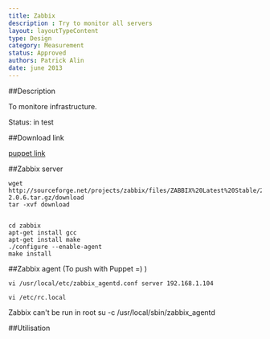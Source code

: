 ```yaml
---
title: Zabbix
description : Try to monitor all servers
layout: layoutTypeContent
type: Design
category: Measurement
status: Approved
authors: Patrick Alin
date: june 2013
---
```


##Description

To monitore infrastructure.

Status: in test

##Download link

 [puppet link](http://bit.ly/PE3_download)

##Zabbix server

    wget http://sourceforge.net/projects/zabbix/files/ZABBIX%20Latest%20Stable/2.0.6/zabbix-2.0.6.tar.gz/download
    tar -xvf download


    cd zabbix
    apt-get install gcc
    apt-get install make
    ./configure --enable-agent
    make install


##Zabbix agent (To push with Puppet =) )

    vi /usr/local/etc/zabbix_agentd.conf server 192.168.1.104

    vi /etc/rc.local 

Zabbix can't be run in root
    su <user> -c /usr/local/sbin/zabbix_agentd

##Utilisation




